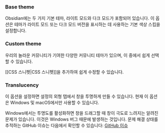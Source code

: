 ### Base theme

Obsidian에는 두 가지 기본 테마, 라이트 모드와 다크 모드가 포함되어 있습니다. 이 옵션은 테마가 라이트 모드 또는 다크 모드 버전을 표시하는 데 사용하는 기본 색상 스킴을 설정합니다.

### Custom theme

우리의 놀라운 커뮤니티가 기여한 다양한 커뮤니티 테마가 있으며, 이 중에서 쉽게 선택할 수 있습니다.

[[CSS 스니펫|CSS 스니펫]]을 추가하여 쉽게 수정할 수 있습니다.

### Translucency

이 옵션을 설정하면 설정의 외형 탭에서 창을 투명하게 만들 수 있습니다. 현재 이 옵션은 Windows 및 macOS에서만 사용할 수 있습니다.

Windows에서는 투명도를 활성화하면 창을 드래그할 때 창이 극도로 느려지는 알려진 문제가 있습니다. 이것은 Windows 버그 때문에 발생하는 것입니다. 문제 해결 상태를 추적하는 GitHub 이슈는 다음에서 확인할 수 있습니다: [GitHub 이슈](https://github.com/riverar/sample-win32-acrylicblur/issues/2)
